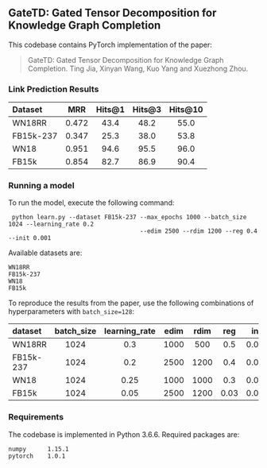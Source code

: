 
## GateTD: Gated Tensor Decomposition for Knowledge Graph Completion

This codebase contains PyTorch implementation of the paper:

> GateTD: Gated Tensor Decomposition for Knowledge Graph Completion.
> Ting Jia, Xinyan Wang, Kuo Yang and Xuezhong Zhou.

### Link Prediction Results

Dataset | MRR | Hits@1 | Hits@3 | Hits@10
:--- | :---: | :---: | :---: | :---:
WN18RR | 0.472 | 43.4 | 48.2 | 55.0
FB15k-237 | 0.347 | 25.3 | 38.0 | 53.8
WN18 | 0.951 | 94.6 | 95.5 | 96.0
FB15k | 0.854 | 82.7 | 86.9 | 90.4


### Running a model

To run the model, execute the following command:

     python learn.py --dataset FB15k-237 --max_epochs 1000 --batch_size 1024 --learning_rate 0.2
                                         --edim 2500 --rdim 1200 --reg 0.4 --init 0.001
                                     

Available datasets are:

    WN18RR
    FB15k-237
    WN18
    FB15k
    
To reproduce the results from the paper, use the following combinations of hyperparameters with `batch_size=128`:

dataset | batch_size | learning_rate | edim | rdim | reg | init
:--- | :---: | :---: | :---: | :---: | :---: | :---: 
WN18RR | 1024 | 0.3 | 1000 | 500 | 0.5 | 0.001
FB15k-237 | 1024 | 0.2 | 2500 | 1200 | 0.4 | 0.001 
WN18 | 1024 | 0.25 | 1000 | 1000 | 0.3 | 0.001 
FB15k | 1024 | 0.05 | 2500 | 1200 | 0.03 | 0.001 

    
### Requirements

The codebase is implemented in Python 3.6.6. Required packages are:

    numpy      1.15.1
    pytorch    1.0.1
